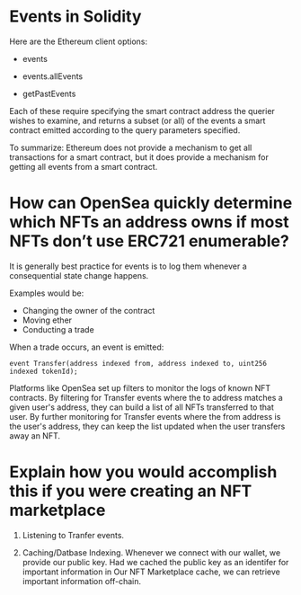 # Events in Solidity

Here are the Ethereum client options:

- events

- events.allEvents

- getPastEvents

Each of these require specifying the smart contract address the querier wishes to examine, and returns a subset (or all) of the events a smart contract emitted according to the query parameters specified.

To summarize: Ethereum does not provide a mechanism to get all transactions for a smart contract, but it does provide a mechanism for getting all events from a smart contract.

# How can OpenSea quickly determine which NFTs an address owns if most NFTs don’t use ERC721 enumerable?

It is generally best practice for events is to log them whenever a consequential state change happens.

Examples would be:

- Changing the owner of the contract
- Moving ether
- Conducting a trade

When a trade occurs, an event is emitted:

```sol
event Transfer(address indexed from, address indexed to, uint256 indexed tokenId);
```

Platforms like OpenSea set up filters to monitor the logs of known NFT contracts. By filtering for Transfer events where the to address matches a given user's address, they can build a list of all NFTs transferred to that user. By further monitoring for Transfer events where the from address is the user's address, they can keep the list updated when the user transfers away an NFT.

# Explain how you would accomplish this if you were creating an NFT marketplace

1. Listening to Tranfer events.

2. Caching/Datbase Indexing. Whenever we connect with our wallet, we provide our public key. Had we cached the public key as an identifer for important information in Our NFT Marketplace cache, we can retrieve important information off-chain.
